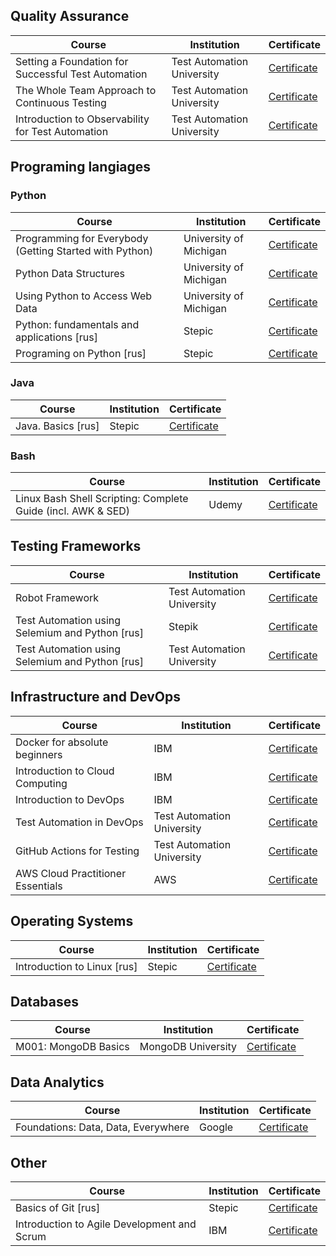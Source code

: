## Quality Assurance

| Course | Institution | Certificate |
| --- | --- | --- |
|Setting a Foundation for Successful Test Automation|Test Automation University|[Certificate](https://testautomationu.applitools.com/certificate/?id=ae0b90ac)|
|The Whole Team Approach to Continuous Testing|Test Automation University|[Certificate](https://testautomationu.applitools.com/certificate/?id=bc423680)|
|Introduction to Observability for Test Automation|Test Automation University|[Certificate](https://testautomationu.applitools.com/certificate/?id=460e669d)|

## Programing langiages

### Python

| Course | Institution | Certificate |
| --- | --- | --- |
|Programming for Everybody (Getting Started with Python) | University of Michigan | [Certificate](https://www.coursera.org/account/accomplishments/certificate/3LHRGZ2B4Z5B) |
|Python Data Structures |  University of Michigan | [Certificate](https://www.coursera.org/account/accomplishments/certificate/RJP79U54W4NY) |
|Using Python to Access Web Data |  University of Michigan | [Certificate](https://www.coursera.org/account/accomplishments/certificate/2DA9NQLTXQWN) |
|Python: fundamentals and applications [rus]|Stepic|[Certificate](https://stepik.org/cert/35420)|
|Programing on Python [rus]|Stepic|[Certificate](https://stepik.org/cert/25845)|

### Java

| Course | Institution | Certificate |
| --- | --- | --- |
|Java. Basics [rus]|Stepic|[Certificate](https://stepik.org/cert/163153)|

### Bash

| Course | Institution | Certificate |
| --- | --- | --- |
|Linux Bash Shell Scripting: Complete Guide (incl. AWK & SED)|Udemy|[Certificate](https://www.udemy.com/certificate/UC-c206d5f1-7c60-45c8-8c40-07399e997ef6/)|

## Testing Frameworks

| Course | Institution | Certificate |
| --- | --- | --- |
|Robot Framework|Test Automation University|[Certificate]([https://testautomationu.applitools.com/](https://testautomationu.applitools.com/certificate/?id=053f992b))|
|Test Automation using Selemium and Python [rus] | Stepik | [Certificate](https://stepik.org/cert/2121817) |
|Test Automation using Selemium and Python [rus] | Test Automation University | [Certificate](https://stepik.org/cert/2121817) |

## Infrastructure and DevOps

| Course | Institution | Certificate |
| --- | --- | --- |
|Docker for absolute beginners|IBM|[Certificate](https://coursera.org/share/427041750cd6fa838c75fa542f880506)|
|Introduction to Cloud Computing|IBM|[Certificate](https://coursera.org/share/c4fb86665b6053db4f1d43c4fb1bf606)|
|Introduction to DevOps|IBM|[Certificate](https://coursera.org/share/d4bfe0b9b21ba445553c12344ab43de7)|
|Test Automation in DevOps|Test Automation University|[Certificate](https://testautomationu.applitools.com/certificate/?id=6ba5c851)|
|GitHub Actions for Testing|Test Automation University|[Certificate](https://testautomationu.applitools.com/certificate/?id=4ef2bd42)|
|AWS Cloud Practitioner Essentials|AWS|[Certificate](https://github.com/dariaamir/moocs/blob/2001fe75116f17f17348b4d037b9d5904e718148/134_3_5361543_1717133743_AWS%20Course%20Completion%20Certificate.pdf)|

## Operating Systems

| Course | Institution | Certificate |
| --- | --- | --- |
|Introduction to Linux [rus]|Stepic|[Certificate](https://stepik.org/cert/48194)|

## Databases

| Course | Institution | Certificate |
| --- | --- | --- |
|M001: MongoDB Basics| MongoDB University |[Certificate](http://university.mongodb.com/course_completion/af0fe8b5-c429-4e5b-903a-baa0bff1)|

## Data Analytics

| Course | Institution | Certificate |
| --- | --- | --- |
|Foundations: Data, Data, Everywhere|Google|[Certificate](https://coursera.org/share/eeb6955e35151072a5c111d06510d4d5)|

## Other

| Course | Institution | Certificate |
| --- | --- | --- |
|Basics of Git [rus]|Stepic|[Certificate](https://stepik.org/cert/110020)|
|Introduction to Agile Development and Scrum|IBM|[Certificate](https://coursera.org/share/d1c31decb9bebe537fcb6553e4f527d5)|

